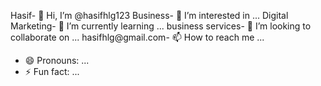 Hasif- 👋 Hi, I’m @hasifhlg123
Business- 👀 I’m interested in ...
Digital Marketing- 🌱 I’m currently learning ...
business services- 💞️ I’m looking to collaborate on ...
hasifhlg@gmail.com- 📫 How to reach me ...
- 😄 Pronouns: ...
- ⚡ Fun fact: ...

<!---
hasifhlg123/hasifhlg123 is a ✨ special ✨ repository because its `README.md` (this file) appears on your GitHub profile.
You can click the Preview link to take a look at your changes.
--->
